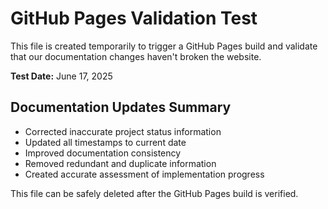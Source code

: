 # GitHub Pages Validation Test

This file is created temporarily to trigger a GitHub Pages build and validate that our documentation changes haven't broken the website.

**Test Date:** June 17, 2025

## Documentation Updates Summary

- Corrected inaccurate project status information
- Updated all timestamps to current date
- Improved documentation consistency
- Removed redundant and duplicate information
- Created accurate assessment of implementation progress

This file can be safely deleted after the GitHub Pages build is verified.
